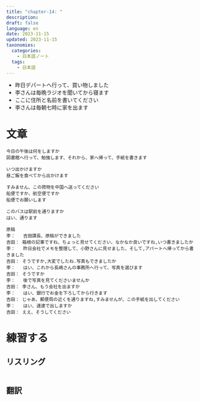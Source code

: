 ```yaml
---
title: "chapter-14: "
description: 
draft: false
language: en
date: 2023-11-15
updated: 2023-11-15
taxonomies:
  categories:
    - 日本語ノート
  tags:
    - 日本語
---
```


- 昨日デパートへ行って、買い物しました
- 李さんは毎晩ラジオを聞いてから寝ます
- ここに住所と名前を書いてください
- 李さんは毎朝七時に家を出ます
<!-- more -->

# 文章

```
今日の午後は何をしますか
図書館へ行って、勉強します、それから、家へ帰って、手紙を書きます
```

```
いつ出かけますか
昼ご飯を食べてから出かけます
```

```
すみません、この荷物を中国へ送ってください
船便ですか、航空便ですか
船便でお願いします
```

```
このバスは駅前を通りますか
はい、通ります
```

```
原稿
李：   吉田課長、原稿ができました
吉田： 箱根の記事ですね、ちょっと見せてください、なかなか良いですね,いつ書きましたか
李：   昨日会社でメモを整理して、小野さんに見せました、そして,アパートへ帰ってから書きました
吉田： そうですか,大変でしたね.写真もできましたか
李：   はい、これから長嶋さんの事務所へ行って、写真を選びます
吉田： そうですか
李：   後で写真を見てくださいませんか
吉田： 李さん、もう会社を出ますか
李：   はい、銀行でお金を下ろしてから行きます
吉田： じゃあ、郵便局の近くを通りますね,すみませんが、この手紙を出してください
李：   はい、速達で出しますか
吉田： ええ、そうしてください

```

# 練習する


## リスリング
```

```


## 翻訳
```
```
